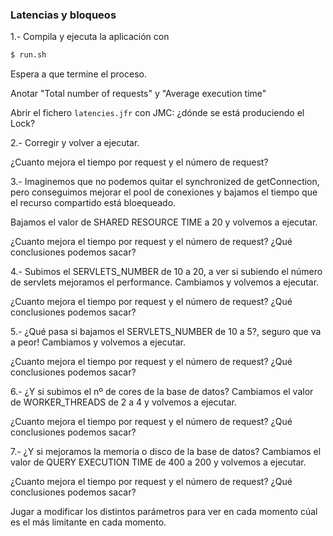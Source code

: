 ### Latencias y bloqueos

1.- Compila y ejecuta la aplicación con

```bash
$ run.sh
```

Espera a que termine el proceso. 

Anotar "Total number of requests" y "Average execution time"

Abrir el fichero `latencies.jfr` con JMC: ¿dónde se está produciendo el Lock?

2.- Corregir y volver a ejecutar.

¿Cuanto mejora el tiempo por request y el número de request?

3.- Imaginemos que no podemos quitar el synchronized de getConnection, pero conseguimos mejorar el pool de conexiones 
y bajamos el tiempo que el recurso compartido está bloequeado.

Bajamos el valor de SHARED RESOURCE TIME a 20 y volvemos a ejecutar.

¿Cuanto mejora el tiempo por request y el número de request? ¿Qué conclusiones podemos sacar?

4.- Subimos el SERVLETS_NUMBER de 10 a 20, a ver si subiendo el número de servlets mejoramos el performance.
Cambiamos y volvemos a ejecutar.
 
¿Cuanto mejora el tiempo por request y el número de request? ¿Qué conclusiones podemos sacar?
 
5.- ¿Qué pasa si bajamos el SERVLETS_NUMBER de 10 a 5?, seguro que va a peor!
Cambiamos y volvemos a ejecutar.
 
¿Cuanto mejora el tiempo por request y el número de request? ¿Qué conclusiones podemos sacar?
 
6.- ¿Y si subimos el nº de cores de la base de datos? 
Cambiamos el valor de WORKER_THREADS de 2 a 4 y volvemos a ejecutar.
 
¿Cuanto mejora el tiempo por request y el número de request? ¿Qué conclusiones podemos sacar?

7.- ¿Y si mejoramos la memoria o disco de la base de datos? 
Cambiamos el valor de QUERY EXECUTION TIME de 400 a 200 y volvemos a ejecutar.
 
¿Cuanto mejora el tiempo por request y el número de request? ¿Qué conclusiones podemos sacar?

Jugar a modificar los distintos parámetros para ver en cada momento cúal es el más limitante en cada momento.



